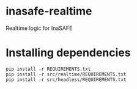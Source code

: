 # inasafe-realtime
Realtime logic for InaSAFE

# Installing dependencies
```
pip install -r REQUIREMENTS.txt
pip install -r src/realtime/REQUIREMENTS.txt
pip install -r src/headless/REQUIREMENTS.txt
```
